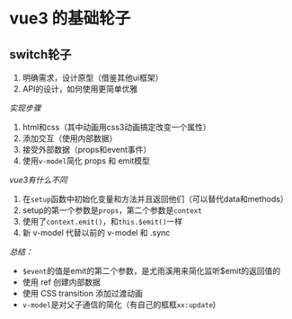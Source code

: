 # vue3 的基础轮子

## switch轮子

1. 明确需求，设计原型（借鉴其他ui框架）
2. API的设计，如何使用更简单优雅

*实现步骤*

1. html和css（其中动画用css3动画搞定改变一个属性）
2. 添加交互（使用内部数据）
3. 接受外部数据（props和event事件）
4. 使用`v-model`简化 props 和 emit模型

*vue3有什么不同*

1. 在`setup`函数中初始化变量和方法并且返回他们（可以替代data和methods）
2. setup的第一个参数是`props`，第二个参数是`context`
3. 使用了`context.emit()`，和`this.$emit()`一样
4. 新 v-model 代替以前的 v-model 和 .sync

*总结：*

- `$event`的值是emit的第二个参数，是尤雨溪用来简化监听$emit的返回值的
- 使用 ref 创建内部数据
- 使用 CSS transition 添加过渡动画
- `v-model`是对父子通信的简化（有自己的框框`xx:update`)
